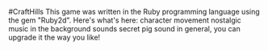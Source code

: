 #CraftHills
This game was written in the Ruby programming language using the gem "Ruby2d".
Here's what's here:
character movement
nostalgic music
in the background sounds
secret pig sound
in general, you can upgrade it the way you like!
